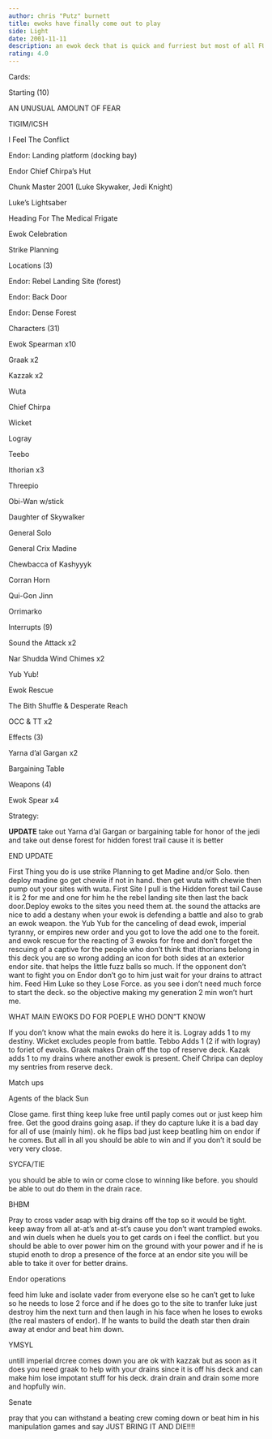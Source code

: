```yaml
---
author: chris "Putz" burnett
title: ewoks have finally come out to play
side: Light
date: 2001-11-11
description: an ewok deck that is quick and furriest but most of all FUN.
rating: 4.0
---
```

Cards: 

Starting (10) 
AN UNUSUAL AMOUNT OF FEAR
TIGIM/ICSH 
I Feel The Conflict 
Endor: Landing platform (docking bay) 
Endor Chief Chirpa&#8217;s Hut 
Chunk Master 2001 (Luke Skywaker, Jedi Knight) 
Luke&#8217;s Lightsaber 
Heading For The Medical Frigate 
Ewok Celebration
Strike Planning 

Locations (3) 
Endor: Rebel Landing Site (forest) 
Endor: Back Door 
Endor: Dense Forest 

Characters (31) 
Ewok Spearman x10 
Graak x2 
Kazzak x2 
Wuta 
Chief Chirpa 
Wicket 
Logray 
Teebo 
Ithorian x3 
Threepio 
Obi-Wan w/stick
Daughter of Skywalker
General Solo 
General Crix Madine 
Chewbacca of Kashyyyk 
Corran Horn
Qui-Gon Jinn
Orrimarko 

Interrupts (9) 
Sound the Attack x2 
Nar Shudda Wind Chimes x2 
Yub Yub!
Ewok Rescue 
The Bith Shuffle & Desperate Reach
OCC & TT x2

Effects (3)
Yarna d&#8217;al Gargan x2
Bargaining Table

Weapons (4) 
Ewok Spear x4 


Strategy: 

****UPDATE**** take out Yarna d’al Gargan or bargaining table for honor of the jedi and take out dense forest for hidden forest trail cause it is better

END UPDATE

First Thing you do is use strike Planning to get Madine and/or Solo. then deploy madine go get chewie if not in hand. then get wuta with chewie then pump out your sites with wuta. First Site I pull is the Hidden forest tail Cause it is 2 for me and one for him he the rebel landing site then last the back door.Deploy ewoks to the sites you need them at. the sound the attacks are nice to add a destany when your ewok is defending a battle and also to grab an ewok weapon. the Yub Yub for the canceling of dead ewok, imperial tyranny, or empires new order and you got to love the add one to the foreit. and ewok rescue for the reacting of 3 ewoks for free and don’t forget the rescuing of a captive for the people who don’t think that ithorians belong in this deck you are so wrong adding an icon for both sides at an exterior endor site. that helps the little fuzz balls so much. If the opponent don’t want to fight you on Endor don’t go to him just wait for your drains to attract him. Feed Him Luke so they Lose Force. as you see i don’t need much force to start the deck. so the objective making my generation 2 min won’t hurt me. 

WHAT MAIN EWOKS DO FOR POEPLE WHO DON”T KNOW 
If you don’t know what the main ewoks do here it is. Logray adds 1 to my destiny. Wicket excludes people from battle. Tebbo Adds 1 (2 if with logray) to foriet of ewoks. Graak makes Drain off the top of reserve deck. Kazak adds 1 to my drains where another ewok is present. Cheif Chripa can deploy my sentries from reserve deck. 


Match ups 
Agents of the black Sun 
Close game. first thing keep luke free until paply comes out or just keep him free. Get the good drains going asap. if they do capture luke it is a bad day for all of use (mainly him). ok he flips bad just keep beatling him on endor if he comes. But all in all you should be able to win and if you don’t it sould be very very close. 

SYCFA/TIE 
you should be able to win or come close to winning like before. you should be able to out do them in the drain race. 

BHBM 
Pray to cross vader asap with big drains off the top so it would be tight. keep away from all at-at’s and at-st’s cause you don’t want trampled ewoks. and win duels when he duels you to get cards on i feel the conflict. but you should be able to over power him on the ground with your power and if he is stupid enoth to drop a presence of the force at an endor site you will be able to take it over for better drains. 

Endor operations 
feed him luke and isolate vader from everyone else so he can’t get to luke so he needs to lose 2 force and if he does go to the site to tranfer luke just destroy him the next turn and then laugh in his face when he loses to ewoks (the real masters of endor). If he wants to build the death star then drain away at endor and beat him down. 

YMSYL
untill imperial drcree comes down you are ok with kazzak but as soon as it does you need graak to help with your drains since it is off his deck and can make him lose impotant stuff for his deck. drain drain and drain some more and hopfully win.

Senate
pray that you can withstand a beating crew coming down or beat him in his manipulation games and say JUST BRING IT AND DIE!!!!   